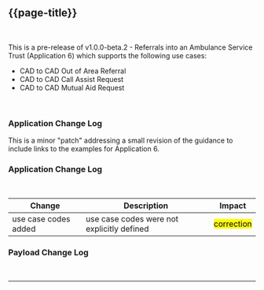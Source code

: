 <div class="bars-blg-expander">
<div class="bars-blg-expander-entry" id="v1.0.0-beta.3">

## {{page-title}}

<br>

This is a pre-release of v1.0.0-beta.2 - Referrals into an Ambulance Service Trust (Application 6) which supports the following use cases:
- CAD to CAD Out of Area Referral
- CAD to CAD Call Assist Request
- CAD to CAD Mutual Aid Request

<br>


### Application Change Log

This is a minor "patch" addressing a small revision of the guidance to include links to the examples for Application 6.

### Application Change Log


<br>


| Change                                    | Description                                     | Impact                                                                  | 
|-------------------------------------------|-------------------------------------------------|-------------------------------------------------------------------------|
| use case codes added  | use case codes were not explicitly defined |  <mark style="background-color: Yellow">correction</mark>  |



### Payload Change Log

</div>
</div>

<br>
<hr>




